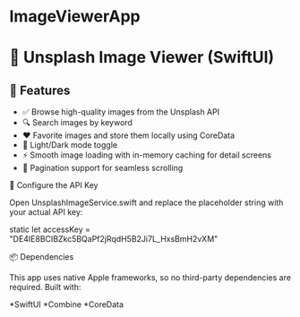 # ImageViewerApp
# 📸 Unsplash Image Viewer (SwiftUI)

## 🧰 Features

- ✅ Browse high-quality images from the Unsplash API
- 🔍 Search images by keyword
- ❤️ Favorite images and store them locally using CoreData
- 🌙 Light/Dark mode toggle
- ⚡️ Smooth image loading with in-memory caching for detail screens
- 🔁 Pagination support for seamless scrolling

🔑 Configure the API Key

Open UnsplashImageService.swift and replace the placeholder string with your actual API key:

static let accessKey = "DE4IE8BCIBZkc5BQaPf2jRqdH5B2Ji7L_HxsBmH2vXM"

📦 Dependencies

This app uses native Apple frameworks, so no third-party dependencies are required. Built with:

*SwiftUI
*Combine
*CoreData
